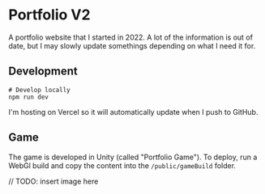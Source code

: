 # Portfolio V2

A portfolio website that I started in 2022. A lot of the information is out of date, but I may slowly update somethings depending on what I need it for.

## Development

```
# Develop locally
npm run dev
```

I'm hosting on Vercel so it will automatically update when I push to GitHub.

## Game

The game is developed in Unity (called "Portfolio Game"). To deploy, run a WebGl build and copy the content into the `/public/gameBuild` folder.

// TODO: insert image here
